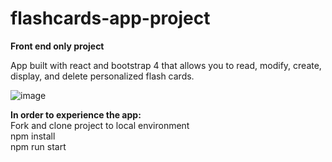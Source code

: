 # flashcards-app-project

**Front end only project**

App built with react and bootstrap 4 that allows you to read, modify, create, display, and delete personalized flash cards.

![image](https://user-images.githubusercontent.com/102090637/201794404-61e893ac-967e-4825-9175-75179c8e39b2.png)

**In order to experience the app:** <br />
Fork and clone project to local environment <br />
npm install <br />
npm run start <br />

